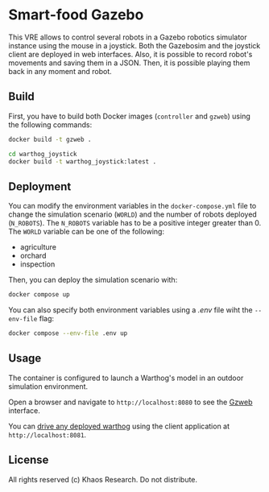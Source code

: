 # Smart-food Gazebo

This VRE allows to control several robots in a Gazebo robotics simulator instance using the mouse in a joystick. Both the Gazebosim and the joystick client are deployed in web interfaces. Also, it is possible to record robot's movements and saving them in a JSON. Then, it is possible playing them back in any moment and robot.

## Build

First, you have to build both Docker images (`controller` and `gzweb`) using the following commands:

```bash
docker build -t gzweb .
```

```bash
cd warthog_joystick
docker build -t warthog_joystick:latest .
```

## Deployment

You can modify the environment variables in the `docker-compose.yml` file to change the simulation scenario (`WORLD`) and the number of robots deployed (`N_ROBOTS`).
The `N_ROBOTS` variable has to be a positive integer greater than 0.
The `WORLD` variable can be one of the following:
- agriculture
- orchard
- inspection

Then, you can deploy the simulation scenario with:
```bash
docker compose up
```

You can also specify both environment variables using a *.env* file wiht the `--env-file` flag:

```bash
docker compose --env-file .env up
```

## Usage

The container is configured to launch a Warthog's model in an outdoor simulation environment.

Open a browser and navigate to `http://localhost:8080` to see the [Gzweb](https://github.com/osrf/gzweb) interface.

You can [drive any deployed warthog](https://www.clearpathrobotics.com/assets/guides/noetic/warthog/Driving.html) using the client application at `http://localhost:8081`.

## License

All rights reserved (c) Khaos Research. Do not distribute.
